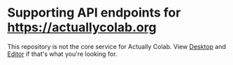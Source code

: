 # Supporting API endpoints for https://actuallycolab.org

This repository is not the core service for Actually Colab. 
View [Desktop](https://github.com/actually-colab/desktop) and [Editor](https://github.com/actually-colab/editor) if that's what you're looking for.